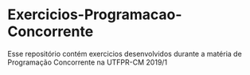 # Exercicios-Programacao-Concorrente
Esse repositório contém exercicios desenvolvidos durante a matéria de Programação Concorrente na UTFPR-CM 2019/1
